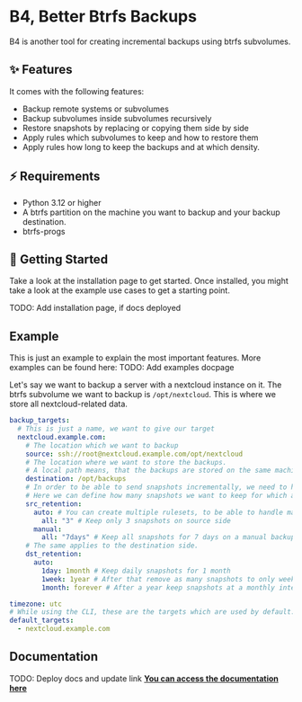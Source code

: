 # B4, Better Btrfs Backups

B4 is another tool for creating incremental backups using btrfs subvolumes.


## ✨ Features

It comes with the following features:
- Backup remote systems or subvolumes
- Backup subvolumes inside subvolumes recursively
- Restore snapshots by replacing or copying them side by side
- Apply rules which subvolumes to keep and how to restore them
- Apply rules how long to keep the backups and at which density.

## ⚡️ Requirements

- Python 3.12 or higher
- A btrfs partition on the machine you want to backup and your backup destination.
- btrfs-progs

## 🚀 Getting Started

Take a look at the installation page to get started.
Once installed, you might take a look at the example use cases to get a starting point.

TODO: Add installation page, if docs deployed

## Example

This is just an example to explain the most important features. More examples can be found here:
TODO: Add examples docpage

Let's say we want to backup a server with a nextcloud instance on it. The btrfs subvolume we want to backup is `/opt/nextcloud`. This is where we store all nextcloud-related data.

```yaml
backup_targets:
  # This is just a name, we want to give our target
  nextcloud.example.com:
    # The location which we want to backup
    source: ssh://root@nextcloud.example.com/opt/nextcloud
    # The location where we want to store the backups.
    # A local path means, that the backups are stored on the same machine as b4.
    destination: /opt/backups
    # In order to be able to send snapshots incrementally, we need to have at least one parent snapshot on source side.
    # Here we can define how many snapshots we want to keep for which amount of time.
    src_retention:
      auto: # You can create multiple rulesets, to be able to handle manual snapshots differently than automatic ones.
        all: "3" # Keep only 3 snapshots on source side
      manual:
        all: "7days" # Keep all snapshots for 7 days on a manual backup
    # The same applies to the destination side.
    dst_retention:
      auto:
        1day: 1month # Keep daily snapshots for 1 month
        1week: 1year # After that remove as many snapshots to only weekly snapshots remain, which are kept fpr a year
        1month: forever # After a year keep snapshots at a monthly interval forever

timezone: utc
# While using the CLI, these are the targets which are used by default.
default_targets:
  - nextcloud.example.com
```


## Documentation

TODO: Deploy docs and update link
**[You can access the documentation here](https://example.com)**
